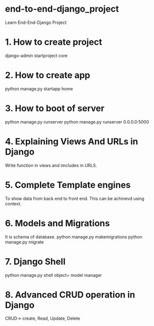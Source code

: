 # end-to-end-django_project
Learn End-End-Django Project

# 1. How to create project

django-admin startproject core


# 2. How to create app
python manage.py startapp home

# 3. How to boot of server
python manage.py runserver
python manage.py runserver 0.0.0.0:5000

# 4. Explaining Views And URLs in Django
Write function in views and imcludes in URLS.

# 5. Complete Template engines
To show data from back end to front end. This can be achinevd using context.

# 6. Models and Migrations
It is schema of database. 
python manage.py makemigrations
python manage.py migrate

# 7. Django Shell
python manage.py shell
object= model manager

# 8. Advanced CRUD operation in Django
CRUD-> create, Read, Update, Delete

